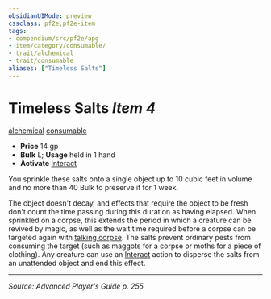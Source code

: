 ```yaml
---
obsidianUIMode: preview
cssclass: pf2e,pf2e-item
tags:
- compendium/src/pf2e/apg
- item/category/consumable/
- trait/alchemical
- trait/consumable
aliases: ["Timeless Salts"]
---
```

# Timeless Salts *Item 4*  
[alchemical](alchemical.md "Alchemical Item Trait")  [consumable](consumable.md "Consumable Item Trait")  

- **Price** 14 gp
- **Bulk** L; **Usage** held in 1 hand
- **Activate** [Interact](interact.md)

You sprinkle these salts onto a single object up to 10 cubic feet in volume and no more than 40 Bulk to preserve it for 1 week.

The object doesn't decay, and effects that require the object to be fresh don't count the time passing during this duration as having elapsed. When sprinkled on a corpse, this extends the period in which a creature can be revived by magic, as well as the wait time required before a corpse can be targeted again with [talking corpse](talking-corpse.md). The salts prevent ordinary pests from consuming the target (such as maggots for a corpse or moths for a piece of clothing). Any creature can use an [Interact](interact.md) action to disperse the salts from an unattended object and end this effect.


---
*Source: Advanced Player's Guide p. 255*